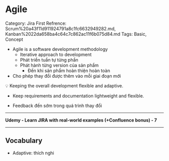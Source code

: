 # Agile

Category: Jira
First Refrence: Scrum%20a43f11d911924791a8c1fc6632949282.md, Kanban%2022da658ba4c64c7c862ac11f6b075d84.md
Tags: Basic, Concept

- Agile is a software development methodology
    - Iterative approach to development
    - Phát triển tuần tự từng phần
    - Phát hành từng version của sản phẩm
        - Đến khi sản phẩm hoàn thiện hoàn toàn
- Cho phép thay đổi được thêm vào mỗi giai đoạn mới

<aside>
💡 Keeping the overall development flexible and adaptive.

- Keep requirements and documentation lightweight and flexible.
</aside>

- Feedback đến sớm trong quá trình thay đổi

---

**Udemy - Learn JIRA with real-world examples (+Confluence bonus) - 7**

---

## Vocabulary

- Adaptive: thích nghi
